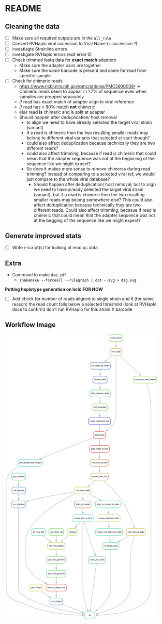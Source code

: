 # README

## Cleaning the data

- [ ] Make sure all required outputs are in the `all_rule`
- [ ] Convert RVHaplo viral accession to Viral Name (+ accession ?)
- [ ] Investiagte Strainline errors
- [ ] Investigate RVHaplo errors (exit error 0)
- [ ] Check trimmed fastq data for **exact match** adapters
  - Make sure the adapter pairs are together
  - Make sure the same barcode is present and same for read from specific sample
- [ ] Check for chimeric reads
  - https://www.ncbi.nlm.nih.gov/pmc/articles/PMC5600009/ -> Chimeric reads seem to appear in 1.7% of sequence even when samples are prepped separately
  - _if_ read has exact match of adapter align to viral reference
  - _if_ read has $\geq$ 80% match **not** chimeric
  - _else_ read **is** chimeric and is split at adapter
  - Should happen after deduplication/ host removal
    - to align we need to have already selected the target viral strain (variant)
    - if a read is chimeric then the two resulting smaller reads may belong to different viral variants that selected at start though?
    - could also affect deduplication because technically they are two different reads?
    - could also affect trimming, because if read is chimeric that could mean that the adapter sequence was not at the beginning of the sequence like we might expect?
    - So does it makes more sense to remove chimeras during read trimming? Instead of comparing to a selected viral ref, we would just compare to the whole viral database?
      - Should happen after deduplication/ host removal; but to align we need to have already selected the target viral strain (variant), but if a read is chimeric then the two resulting smaller reads may belong somewhere else? This could also affect deduplication because technically they are two different reads. Could also affect trimming, becasue if read is chimeric that could mean that the adapter sequence was not at the begging of the sequence like we might expect?

## Generate improved stats

- [ ] Write r-script(s) for looking at read qc data

## Extra

- Command to make `dag.pdf`
  - `snakemake --forceall --rulegraph | dot -Tsvg > dag.svg`

**Putting haplotype generation on hold FOR NOW**

- [ ] Add check for number of reads aligned to single strain and if (for some reason) the read count falls below a selected threshold (look at RVHaplo docs to confirm) don't run RVHaplo for this strain X barcode

## Workflow Image

![Workflow Image](dag.svg)